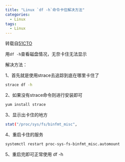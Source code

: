 ```yaml
---
title: "Linux `df -h`命令卡住解决方法"
categories:
  - Linux
tags:
  - Linux
---
```


<!--more-->

转载自[51CTO](https://blog.51cto.com/u_15127573/3981785)

用`df -h`查看磁盘情况，无奈卡住无法显示

解决方法：

1、首先就是使用strace去追踪到底在哪里卡住了
```bash
strace df -h
```
2、如果没有strace命令则进行安装即可
```bash
yum install strace
```
3、显示出卡住的地方
```bash
stat("/proc/sys/fs/binfmt_misc",
```
4、重启卡住的服务
```bash
systemctl restart proc-sys-fs-binfmt_misc.automount
```
5、重启完即可正常使用 df -h